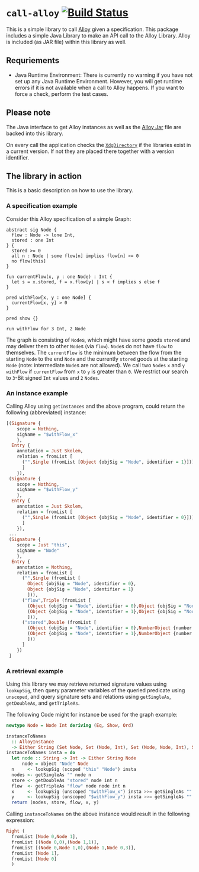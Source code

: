 # `call-alloy` [![Build Status](https://travis-ci.org/marcellussiegburg/call-alloy.svg?branch=master)](https://travis-ci.org/marcellussiegburg/call-alloy)

This is a simple library to call [Alloy](http://alloytools.org) given a specification.
This package includes a simple Java Library to make an API call to the Alloy Library.
Alloy is included (as JAR file) within this library as well.

## Requriements

- Java Runtime Environment:
  There is currently no warning if you have not set up any Java Runtime Environment.
  However, you will get runtime errors if it is not available when a call to Alloy happens.
  If you want to force a check, perform the test cases.

## Please note

The Java interface to get Alloy instances as well as the
[Alloy Jar](https://github.com/AlloyTools/org.alloytools.alloy/releases/download/v5.1.0/org.alloytools.alloy.dist.jar)
file are backed into this library.

On every call the application checks the [`XdgDirectory`](https://hackage.haskell.org/package/directory/docs/System-Directory.html#t:XdgDirectory) if the libraries exist in a current version.
If not they are placed there together with a version identifier.

## The library in action

This is a basic description on how to use the library.

### A specification example

Consider this Alloy specification of a simple Graph:

```Alloy
abstract sig Node {
  flow : Node -> lone Int,
  stored : one Int
} {
  stored >= 0
  all n : Node | some flow[n] implies flow[n] >= 0
  no flow[this]
}

fun currentFlow(x, y : one Node) : Int {
  let s = x.stored, f = x.flow[y] | s < f implies s else f
}

pred withFlow[x, y : one Node] {
  currentFlow[x, y] > 0
}

pred show {}

run withFlow for 3 Int, 2 Node
```

The graph is consisting of `Node`s, which might have some goods `stored` and may deliver them to other `Node`s (via `flow`).
`Node`s do not have `flow` to themselves.
The `currentFlow` is the minimum between the flow from the starting `Node` to the end `Node` and the currently `stored` goods at the starting `Node` (note: intermediate `Node`s are not allowed).
We call two `Nodes` `x` and `y` `withFlow` if `currentFlow` from `x` to `y` is greater than `0`.
We restrict our search to `3`-Bit signed `Int` values and `2` `Nodes`.

### An instance example

Calling Alloy using `getInstances` and the above program,
could return the following (abbreviated) instance:

``` Haskell
[(Signature {
    scope = Nothing,
    sigName = "$withFlow_x"
    },
  Entry {
    annotation = Just Skolem,
    relation = fromList [
      ("",Single (fromList [Object {objSig = "Node", identifier = 1}]))
      ]
    }),
 (Signature {
    scope = Nothing,
    sigName = "$withFlow_y"
    },
  Entry {
    annotation = Just Skolem,
    relation = fromList [
      ("",Single (fromList [Object {objSig = "Node", identifier = 0}]))
      ]
    }),
 ...
 (Signature {
    scope = Just "this",
    sigName = "Node"
    },
  Entry {
    annotation = Nothing,
    relation = fromList [
      ("",Single (fromList [
        Object {objSig = "Node", identifier = 0},
        Object {objSig = "Node", identifier = 1}
        ])),
      ("flow",Triple (fromList [
        (Object {objSig = "Node", identifier = 0},Object {objSig = "Node", identifier = 1},NumberObject {number = 0}),
        (Object {objSig = "Node", identifier = 1},Object {objSig = "Node", identifier = 0},NumberObject {number = 3})
        ])),
      ("stored",Double (fromList [
        (Object {objSig = "Node", identifier = 0},NumberObject {number = 0}),
        (Object {objSig = "Node", identifier = 1},NumberObject {number = 1})
        ]))
      ]
    })
 ]
```

### A retrieval example

Using this library we may retrieve returned signature values using `lookupSig`,
then query parameter variables of the queried predicate using `unscoped`,
and query signature sets and relations using `getSingleAs`, `getDoubleAs`, and `getTripleAs`.

The following Code might for instance be used for the graph example:

``` Haskell
newtype Node = Node Int deriving (Eq, Show, Ord)

instanceToNames
  :: AlloyInstance
  -> Either String (Set Node, Set (Node, Int), Set (Node, Node, Int), Set (Node), Set (Node))
instanceToNames insta = do
  let node :: String -> Int -> Either String Node
      node = object "Node" Node
  n     <- lookupSig (scoped "this" "Node") insta
  nodes <- getSingleAs "" node n
  store <- getDoubleAs "stored" node int n
  flow  <- getTripleAs "flow" node node int n
  x     <- lookupSig (unscoped "$withFlow_x") insta >>= getSingleAs "" node
  y     <- lookupSig (unscoped "$withFlow_y") insta >>= getSingleAs "" node
  return (nodes, store, flow, x, y)
```

Calling `instanceToNames` on the above instance would result in the following expression:

``` Haskell
Right (
  fromList [Node 0,Node 1],
  fromList [(Node 0,0),(Node 1,1)],
  fromList [(Node 0,Node 1,0),(Node 1,Node 0,3)],
  fromList [Node 1],
  fromList [Node 0]
  )
```
